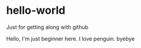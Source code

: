 # hello-world
Just for getting along with github

Hello, I'm just beginner here.
I love penguin. byebye
